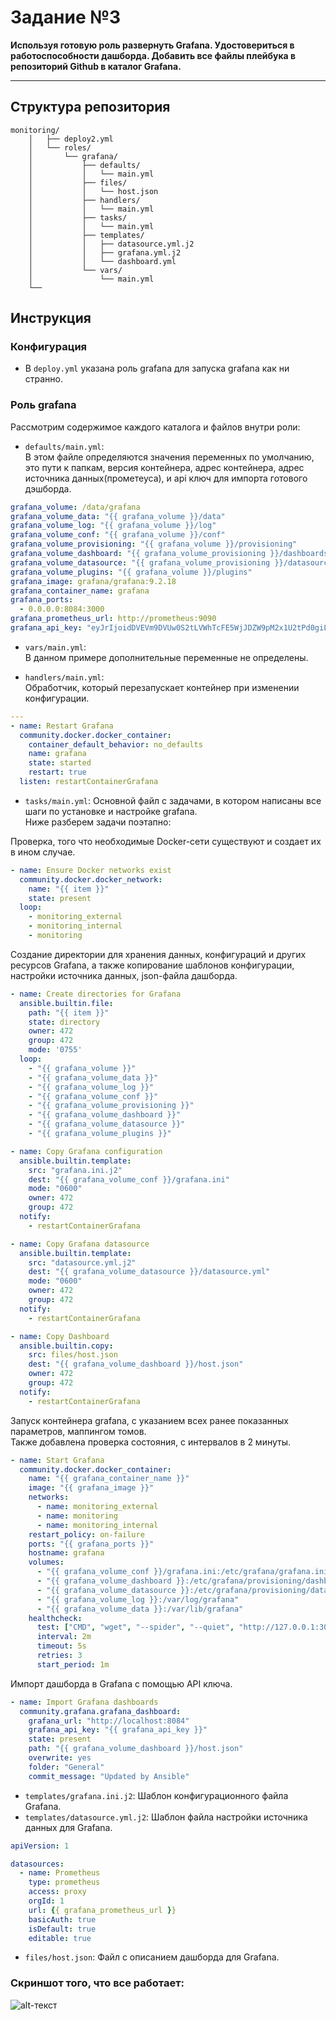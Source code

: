 # Задание №3

**Используя готовую роль развернуть Grafana. Удостовериться в работоспособности дашборда. Добавить все файлы плейбука в репозиторий Github в каталог Grafana.**

---

## Структура репозитория 
```
monitoring/
    │   ├── deploy2.yml
    │   └── roles/
    │       └── grafana/
    │           ├── defaults/ 
    │           │   └── main.yml
    │           ├── files/
    │           │   └── host.json
    │           ├── handlers/
    │           │   └── main.yml
    │           ├── tasks/
    │           │   └── main.yml
    │           ├── templates/
    │           │   ├── datasource.yml.j2
    │           │   ├── grafana.yml.j2
    │           │   └── dashboard.yml
    │           └── vars/
    │               └── main.yml
    └──
```
## Инструкция
### Конфигурация
* В `deploy.yml` указана роль grafana для запуска grafana как ни странно.

### Роль grafana
Рассмотрим содержимое каждого каталога и файлов внутри роли:
- `defaults/main.yml`:  
В этом файле определяются значения переменных по умолчанию, это пути к папкам, версия контейнера, адрес контейнера, адрес источника данных(прометеуса), и api ключ для импорта готового дэшборда.

```yaml
grafana_volume: /data/grafana
grafana_volume_data: "{{ grafana_volume }}/data"
grafana_volume_log: "{{ grafana_volume }}/log"
grafana_volume_conf: "{{ grafana_volume }}/conf"
grafana_volume_provisioning: "{{ grafana_volume }}/provisioning"
grafana_volume_dashboard: "{{ grafana_volume_provisioning }}/dashboards"
grafana_volume_datasource: "{{ grafana_volume_provisioning }}/datasource"
grafana_volume_plugins: "{{ grafana_volume }}/plugins"
grafana_image: grafana/grafana:9.2.18
grafana_container_name: grafana
grafana_ports:
  - 0.0.0.0:8084:3000
grafana_prometheus_url: http://prometheus:9090
grafana_api_key: "eyJrIjoidDVEVm9DVUw0S2tLVWhTcFE5WjJDZW9pM2x1U2tPd0giLCJuIjoiYXN1YWRtaW4iLCJpZCI6MX0="
```
- `vars/main.yml`:  
В данном примере дополнительные переменные не определены.

- `handlers/main.yml`:  
Обработчик, который перезапускает контейнер при изменении конфигурации.
``` yaml
---
- name: Restart Grafana
  community.docker.docker_container:
    container_default_behavior: no_defaults 
    name: grafana
    state: started
    restart: true
  listen: restartContainerGrafana
```

- `tasks/main.yml`:
Основной файл с задачами, в котором написаны все шаги по установке и настройке grafana.  
Ниже разберем задачи поэтапно:  

Проверка, того что необходимые Docker-сети существуют и создает их в ином случае.
``` yaml 
- name: Ensure Docker networks exist
  community.docker.docker_network:
    name: "{{ item }}"
    state: present
  loop:
    - monitoring_external
    - monitoring_internal
    - monitoring
```
Создание директории для хранения данных, конфигураций и других ресурсов Grafana, а также копирование шаблонов конфигурации, настройки источника данных, json-файла дашборда. 

``` yaml
- name: Create directories for Grafana
  ansible.builtin.file:
    path: "{{ item }}"
    state: directory
    owner: 472
    group: 472
    mode: '0755'
  loop:
    - "{{ grafana_volume }}"
    - "{{ grafana_volume_data }}"
    - "{{ grafana_volume_log }}"
    - "{{ grafana_volume_conf }}"
    - "{{ grafana_volume_provisioning }}"
    - "{{ grafana_volume_dashboard }}"
    - "{{ grafana_volume_datasource }}"
    - "{{ grafana_volume_plugins }}"

- name: Copy Grafana configuration
  ansible.builtin.template:
    src: "grafana.ini.j2"
    dest: "{{ grafana_volume_conf }}/grafana.ini"
    mode: "0600"
    owner: 472
    group: 472
  notify:
    - restartContainerGrafana

- name: Copy Grafana datasource
  ansible.builtin.template:
    src: "datasource.yml.j2"
    dest: "{{ grafana_volume_datasource }}/datasource.yml"
    mode: "0600"
    owner: 472
    group: 472
  notify:
    - restartContainerGrafana

- name: Copy Dashboard
  ansible.builtin.copy:
    src: files/host.json
    dest: "{{ grafana_volume_dashboard }}/host.json"
    owner: 472
    group: 472
  notify:
    - restartContainerGrafana
```
Запуск контейнера grafana, с указанием всех ранее показанных параметров, маппингом томов.  
Также добавлена проверка состояния, с интервалов в 2 минуты. 
``` yaml
- name: Start Grafana
  community.docker.docker_container:
    name: "{{ grafana_container_name }}"
    image: "{{ grafana_image }}"
    networks:
      - name: monitoring_external
      - name: monitoring
      - name: monitoring_internal
    restart_policy: on-failure
    ports: "{{ grafana_ports }}"
    hostname: grafana
    volumes:
      - "{{ grafana_volume_conf }}/grafana.ini:/etc/grafana/grafana.ini"
      - "{{ grafana_volume_dashboard }}:/etc/grafana/provisioning/dashboard"
      - "{{ grafana_volume_datasource }}:/etc/grafana/provisioning/datasource"
      - "{{ grafana_volume_log }}:/var/log/grafana"
      - "{{ grafana_volume_data }}:/var/lib/grafana"
    healthcheck:
      test: ["CMD", "wget", "--spider", "--quiet", "http://127.0.0.1:3000/healthz"]
      interval: 2m
      timeout: 5s
      retries: 3
      start_period: 1m
```
Импорт дашборда в Grafana с помощью API ключа.
``` yaml
- name: Import Grafana dashboards
  community.grafana.grafana_dashboard:
    grafana_url: "http://localhost:8084"
    grafana_api_key: "{{ grafana_api_key }}"
    state: present
    path: "{{ grafana_volume_dashboard }}/host.json"
    overwrite: yes
    folder: "General"  
    commit_message: "Updated by Ansible"
```

- `templates/grafana.ini.j2`: Шаблон конфигурационного файла Grafana.
- `templates/datasource.yml.j2`: Шаблон файла настройки источника данных для Grafana.

``` yaml 
apiVersion: 1

datasources:
  - name: Prometheus
    type: prometheus
    access: proxy
    orgId: 1
    url: {{ grafana_prometheus_url }}
    basicAuth: true
    isDefault: true
    editable: true
```
- `files/host.json`: Файл с описанием дашборда для Grafana.

### Скриншот того, что все работает: 
![alt-текст](https://snipboard.io/jiI0e9.jpg "Скриншот рабочего дашборда")